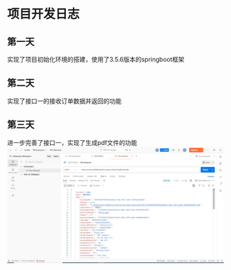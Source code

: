 # 项目开发日志
## 第一天
实现了项目初始化环境的搭建，使用了3.5.6版本的springboot框架
## 第二天
实现了接口一的接收订单数据并返回的功能
## 第三天
进一步完善了接口一，实现了生成pdf文件的功能
![postman测试结果](img.png)
